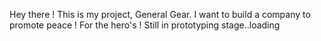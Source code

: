 Hey there ! 
This is my project, General Gear. 
I want to build a company to promote peace ! 
For the hero's ! 
Still in prototyping stage..loading